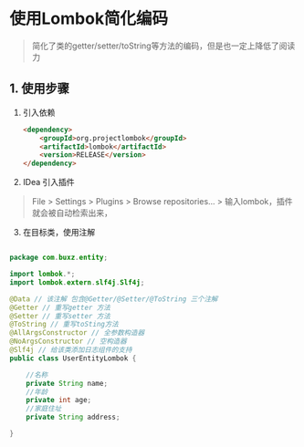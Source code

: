 # 使用Lombok简化编码
> 简化了类的getter/setter/toString等方法的编码，但是也一定上降低了阅读力
## 1. 使用步骤
1. 引入依赖
    ```html
  	<dependency>
  		<groupId>org.projectlombok</groupId>
  		<artifactId>lombok</artifactId>
  		<version>RELEASE</version>
  	</dependency>

    ```
2. IDea 引入插件
> File > Settings > Plugins > Browse repositories... > 输入lombok，插件就会被自动检索出来，

3. 在目标类，使用注解
```java

package com.buxz.entity;

import lombok.*;
import lombok.extern.slf4j.Slf4j;

@Data // 该注解 包含@Getter/@Setter/@ToString 三个注解
@Getter // 重写getter 方法
@Setter // 重写setter 方法
@ToString // 重写toSting方法
@AllArgsConstructor // 全参数构造器
@NoArgsConstructor // 空构造器
@Slf4j // 给该类添加日志组件的支持
public class UserEntityLombok {

    //名称
    private String name;
    //年龄
    private int age;
    //家庭住址
    private String address;

}

```
